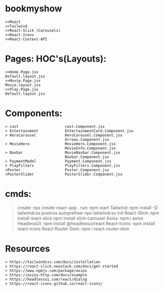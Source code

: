 # bookmyshow
    >>React
    >>Tailwind
    >>React-Slick (Carousels)
    >>React-Icons
    >>React-Context-API

# Pages:                                                      HOC's(Layouts):
    >>Home.Page.jsx                                           Default.layout.jsx
    >>Movie.Page.jsx                                          Movie.layout.jsx
    >>Play.Page.jsx                                           Default.layout.jsx

# Components:
    > cast                     cast.Component.jsx
    > Entertainment            EntertainmentCard.Component.jsx
    > HeroCarousel             HeroCarousel.Component.jsx
                               Arrows.Component.jsx
    > MovieHero                MovieHero.Component.jsx
                               MovieInfo.Component.jsx
    > Navbar                   MovieNavbar.Component.jsx
                               Navbar.Component.jsx
    > PaymentModel             Payment.Component.jsx
    > PlayFilters              PlayFilters.Component.jsx
    >Poster                    Poster.Component.jsx
    >PosterSlider              PosterSlider.Component.jsx


 #   cmds:
 > create: npx create-reacr-app .
 > run: npm start
 > Tailwind: npm install -D tailwindcss postcss autoprefixer
             npx tailwindcss init
 > React-Slick: npm install react-slick
                npm install slick-carousel
 > Axios: npm i axios
 > HeadlessUI: npm install @headlessui/react
 > React-Icons: npm install react-icons
 > React Router Dom: npm i react-router-dom

 # Resources
    > https://tailwindcss.com/docs/installation
    > https://react-slick.neostack.com/docs/get-started
    > https://www.npmjs.com/package/axios
    > https://axios-http.com/docs/example
    > https://headlessui.com/react/dialog
    > https://react-icons.github.io/react-icons/

    